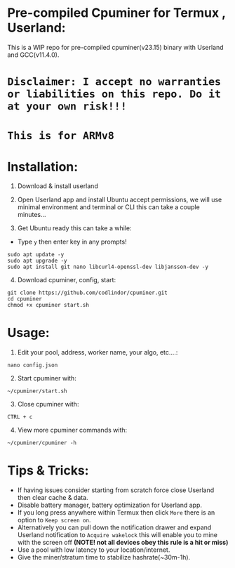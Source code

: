 # Pre-compiled Cpuminer for Termux , Userland:
This is a WIP repo for pre-compiled cpuminer(v23.15) binary with Userland and GCC(v11.4.0).

# **`Disclaimer: I accept no warranties or liabilities on this repo. Do it at your own risk!!!`**

# **`This is for ARMv8`**

# Installation:
1. Download & install userland

2. Open Userland app and install Ubuntu accept permissions, we will use minimal environment and terminal or CLI this can take a couple minutes...
3. Get Ubuntu ready this can take a while:
- Type `y` then enter key in any prompts!
```
sudo apt update -y
sudo apt upgrade -y
sudo apt install git nano libcurl4-openssl-dev libjansson-dev -y
```
4. Download cpuminer, config, start:
```
git clone https://github.com/codlindor/cpuminer.git
cd cpuminer
chmod +x cpuminer start.sh
```
# Usage:

1. Edit your pool, address, worker name, your algo, etc....:
```
nano config.json
```
2. Start cpuminer with:
```
~/cpuminer/start.sh
```
3. Close cpuminer with:
```
CTRL + c
```
4. View more cpuminer commands with:
```
~/cpuminer/cpuminer -h
```
# Tips & Tricks:
- If having issues consider starting from scratch force close Userland then clear cache & data.
- Disable battery manager, battery optimization for Userland app.
- If you long press anywhere within Termux then click `More` there is an option to `Keep screen on`.
- Alternatively you can pull down the notification drawer and expand Userland notification to `Acquire wakelock` this will enable you to mine with the screen off **(NOTE! not all devices obey this rule is a hit or miss)**
- Use a pool with low latency to your location/internet.
- Give the miner/stratum time to stabilize hashrate(~30m-1h).
